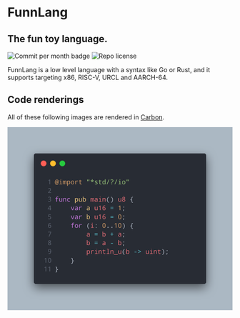 # FunnLang
## The fun toy language.
![Commit per month badge](https://img.shields.io/github/commit-activity/m/funnsam/FunnLang?color=486856&label=COMMITS&style=for-the-badge)
![Repo license](https://img.shields.io/github/license/funnsam/FunnLang?color=486856&style=for-the-badge)

FunnLang is a low level language with a syntax like Go or Rust, and it supports targeting x86, RISC-V, URCL and AARCH-64.

## Code renderings
All of these following images are rendered in [Carbon](https://carbon.vercel.app/).

![fib sequence](./resources/funnlang1.png)
